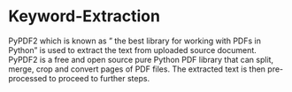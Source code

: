 # Keyword-Extraction

PyPDF2 which is known as ” the best library for working with PDFs in Python”  is used to extract the text from uploaded source document. PyPDF2 is a free and open source pure Python PDF library that can split, merge, crop and convert pages of PDF files. The extracted text is then pre-processed to proceed to further steps.  
